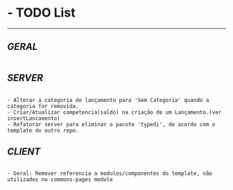 # - TODO List
---
## *GERAL*
```
```
## *SERVER*
```

- Alterar a categoria do lançamento para 'Sem Categoria' quando a categoria for removida.
- Criar/Atualizar competencia(saldo) na criação de um Lançamento.(ver insertLancamento)
- Refatorar server para eliminar o pacote 'typedi', de acordo com o template do outro repo.

```
## *CLIENT*
```

- Geral: Remover referencia a modulos/componentes do template, não utilizados no commons-pages module
```
